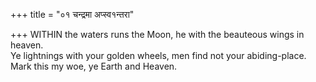 +++
title = "०१ चन्द्रमा अप्स्व१न्तरा"

+++
WITHIN the waters runs the Moon, he with the beauteous wings in heaven.  
     Ye lightnings with your golden wheels, men find not your abiding-place. Mark this my woe, ye Earth and Heaven.